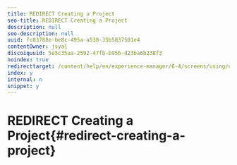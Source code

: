 ```yaml
---
title: REDIRECT Creating a Project
seo-title: REDIRECT Creating a Project
description: null
seo-description: null
uuid: fc83788e-be8c-495a-a538-35b5837501e4
contentOwner: jsyal
discoiquuid: 5e5c35aa-2592-47fb-b95b-d23ba6b238f3
noindex: true
redirecttarget: /content/help/en/experience-manager/6-4/screens/using/creating-a-screens-project
index: y
internal: n
snippet: y
---
```


# REDIRECT Creating a Project{#redirect-creating-a-project}

